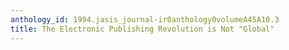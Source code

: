 ```yaml
---
anthology_id: 1994.jasis_journal-ir0anthology0volumeA45A10.3
title: The Electronic Publishing Revolution is Not "Global"
---
```

